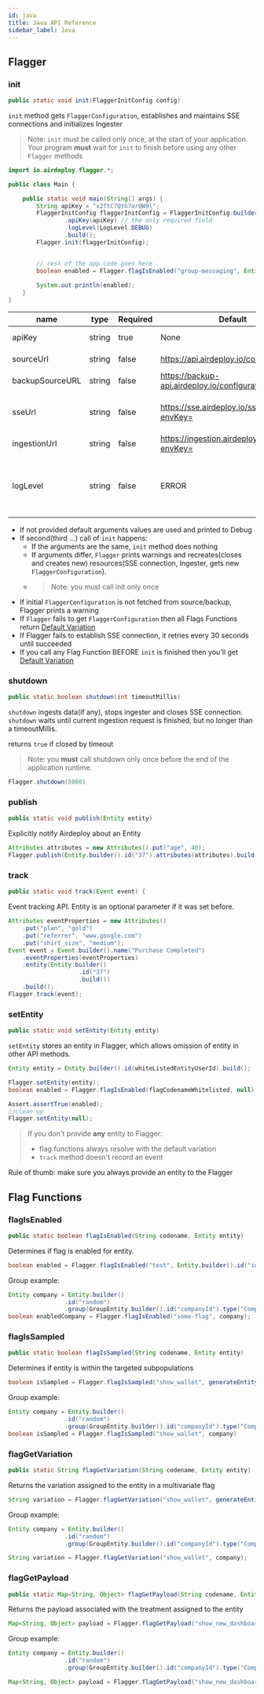 ```yaml
---
id: java
title: Java API Reference
sidebar_label: Java
---
```


## Flagger
### init

```java
public static void init(FlaggerInitConfig config)
```

`init` method gets `FlaggerConfiguration`, establishes and maintains SSE connections and initializes Ingester

> Note: `init` must be called only once, at the start of your application. 
>Your program __must__ wait for `init` to finish before using any other `Flagger` methods

```java
import io.airdeploy.flagger.*;

public class Main {

    public static void main(String[] args) {
        String apiKey = "x2ftC7QtG7arQW9l";
        FlaggerInitConfig flaggerInitConfig = FlaggerInitConfig.builder()
                .apiKey(apiKey) // the only required field
                .logLevel(LogLevel.DEBUG)
                .build();
        Flagger.init(flaggerInitConfig);


        // rest of the app code goes here
        boolean enabled = Flagger.flagIsEnabled("group-messaging", Entity.builder().id("57145770").build());
       
        System.out.println(enabled);
    }
}
```

| name            | type   | Required | Default                           | Description                                                                                             |
| --------------- | ------ | -------- | --------------------------------- | ------------------------------------------------------------------------------------------------------- |
| apiKey          | string | true     | None                              | API key to an environment                                                                               |
| sourceUrl       | string | false    | https://api.airdeploy.io/configurations/        | URL to get `FlaggerConfiguration`                                                                         |
| backupSourceURL | string | false    | https://backup-api.airdeploy.io/configurations/ | backup URL to get `FlaggerConfiguration`                                                                  |
| sseUrl          | string | false    | https://sse.airdeploy.io/sse/v3/?envKey=        | URL for real-time updates of `FlaggerConfiguration` via sse                                                                       |
| ingestionUrl    | string | false    | https://ingestion.airdeploy.io/collector?envKey=   | URL for ingestion                                                                                       |
| logLevel        | string | false    | ERROR                             | set up log level: ERROR, WARN, DEBUG. Debug is the most verbose level and includes all Network requests |

- If not provided default arguments values are used and printed to Debug
- If second(third …) call of `init` happens:
    - If the arguments are the same, `init` method does nothing
    - If arguments differ, `Flagger` prints warnings and recreates(closes and creates new) resources(SSE connection, 
    Ingester, gets new `FlaggerConfiguration`).
    - > Note: you must call init only once
- If initial `FlaggerConfiguration` is not fetched from source/backup, Flagger prints a warning
- If `Flagger` fails to get `FlaggerConfiguration` then all Flags Functions return [Default Variation](../flagger-sdk/default-variation.md)
- If Flagger fails to establish SSE connection, it retries every 30 seconds until succeeded
- If you call any Flag Function BEFORE `init` is finished then you'll get [Default Variation](../flagger-sdk/default-variation.md)  


### shutdown

```java
public static boolean shutdown(int timeoutMillis) 
```

`shutdown` ingests data(if any), stops ingester and closes SSE connection.
`shutdown` waits until current ingestion request is finished, but no longer than a timeoutMillis.

returns `true` if closed by timeout 

> Note: you __must__ call shutdown only once before the end of the application runtime. 

```java
Flagger.shutdown(5000)
```

### publish

```java
public static void publish(Entity entity) 
```

Explicitly notify Airdeploy about an Entity

```java
Attributes attributes = new Attributes().put("age", 40);
Flagger.publish(Entity.builder().id("37").attributes(attributes).build());
```

### track

```java
public static void track(Event event) {
```

Event tracking API.
Entity is an optional parameter if it was set before.

```java
Attributes eventProperties = new Attributes()
    .put("plan", "gold")
    .put("referrer", "www.google.com")
    .put("shirt_size", "medium");
Event event = Event.builder().name("Purchase Completed")
    .eventProperties(eventProperties)
    .entity(Entity.builder()
                    .id("37")
                    .build())
    .build();
Flagger.track(event);
```

### setEntity

```java
public static void setEntity(Entity entity)
```

`setEntity` stores an entity in Flagger, which allows omission of entity in other API methods. 

```java
Entity entity = Entity.builder().id(whiteListedEntityUserId).build();

Flagger.setEntity(entity);
boolean enabled = Flagger.flagIsEnabled(flagCodenameWhitelisted, null);

Assert.assertTrue(enabled);
//clean up
Flagger.setEntity(null);
```

>If you don't provide __any__ entity to Flagger:
>- flag functions always resolve with the default variation
>- `track` method doesn't record an event

Rule of thumb: make sure you always provide an entity to the Flagger

## Flag Functions
### flagIsEnabled

```java
public static boolean flagIsEnabled(String codename, Entity entity) 
```

Determines if flag is enabled for entity.

```java
boolean enabled = Flagger.flagIsEnabled("test", Entity.builder().id("id").build());
```


Group example:

```java
Entity company = Entity.builder()
                .id("random")
                .group(GroupEntity.builder().id("companyId").type("Company").build()).build();
boolean enabledCompany = Flagger.flagIsEnabled("some-flag", company);
```


### flagIsSampled

```java
public static boolean flagIsSampled(String codename, Entity entity) 
```

Determines if entity is within the targeted subpopulations

```java
boolean isSampled = Flagger.flagIsSampled("show_wallet", generateEntity());
```

Group example:

```java
Entity company = Entity.builder()
                .id("random")
                .group(GroupEntity.builder().id("companyId").type("Company").build()).build();
boolean isSampled = Flagger.flagIsSampled("show_wallet", company)
```

### flagGetVariation

```java
public static String flagGetVariation(String codename, Entity entity)
```

Returns the variation assigned to the entity in a multivariate flag

```java
String variation = Flagger.flagGetVariation("show_wallet", generateEntity());
```

Group example:

```java
Entity company = Entity.builder()
                .id("random")
                .group(GroupEntity.builder().id("companyId").type("Company").build()).build();

String variation = Flagger.flagGetVariation("show_wallet", company);
```

### flagGetPayload

```java
public static Map<String, Object> flagGetPayload(String codename, Entity entity)
```

Returns the payload associated with the treatment assigned to the entity

```java
Map<String, Object> payload = Flagger.flagGetPayload("show_new_dashboard", someEntity);
```

Group example:

```java
Entity company = Entity.builder()
                .id("random")
                .group(GroupEntity.builder().id("companyId").type("Company").build()).build();

Map<String, Object> payload = Flagger.flagGetPayload("show_new_dashboard", company);
```